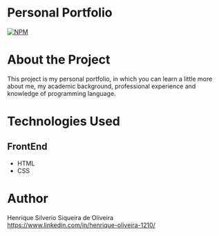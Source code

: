 # Personal Portfolio
[![NPM](https://img.shields.io/npm/l/react)](https://github.com/HenriqueSilverio121095/Parallax-Site/blob/main/LICENSE) 

# About the Project
This project is my personal portfolio, in which you can learn a little more about me, my academic background, professional experience and knowledge of programming language.

# Technologies Used
## FrontEnd
- HTML
- CSS

# Author
Henrique Silverio Siqueira de Oliveira
https://www.linkedin.com/in/henrique-oliveira-1210/
